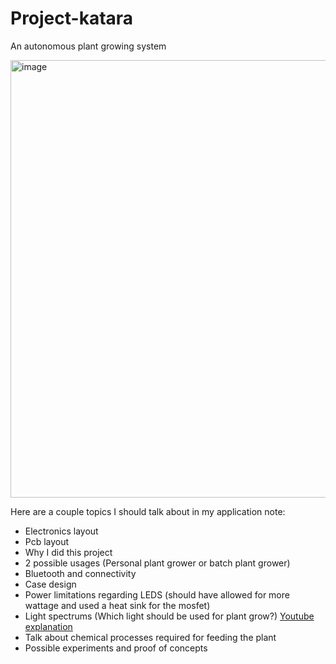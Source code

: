 # Project-katara
An autonomous plant growing system

<img width="700" alt="image" src="https://github.com/driesnuttin25/Project-katara/assets/114076101/9ac87796-c37d-41e2-8f92-fde0d44cc8c9">

Here are a couple topics I should talk about in my application note:
- Electronics layout
- Pcb layout
- Why I did this project
- 2 possible usages (Personal plant grower or batch plant grower)
- Bluetooth and connectivity
- Case design
- Power limitations regarding LEDS (should have allowed for more wattage and used a heat sink for the mosfet)
- Light spectrums (Which light should be used for plant grow?) [Youtube explanation](https://www.youtube.com/watch?v=kUpEQ4kU148&ab_channel=AlboPepper-DroughtProofUrbanGardening)
- Talk about chemical processes required for feeding the plant
- Possible experiments and proof of concepts
